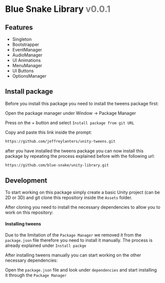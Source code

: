 # Blue Snake Library <span style="color: gray">v0.0.1</span>

## Features

- Singleton
- Bootstrapper
- EventManager
- AudioManager
- UI Animations
- MenuManager
- UI Buttons
- OptionsManager

## Install package

Before you install this package you need to install the tweens package first:

Open the package manager under Window -> Package Manager

Press on the + button and select `Install package from git URL`

Copy and paste this link inside the prompt:
```bash
https://github.com/jeffreylanters/unity-tweens.git
```

after you have installed the tweens package you can now install this package 
by repeating the process explained before with the following url:

```bash
https://github.com/blue-snake/unity-library.git
```

## Development

To start working on this package simply create a basic Unity project (can be 2D or 3D) and git clone
this repository inside the `Assets` folder.

After cloning you need to install the necessary dependencies to allow you to work
on this repository:

#### Installing tweens

Due to the limitation of the `Package Manager` we removed it from the `package.json` file therefore you
need to install it manually. The process is already explained under `Install packge`

After installing tweens manually you can start working on the other necessary dependencies:

Open the `package.json` file and look under `dependencies` and start installing it through the `Package Manager`

